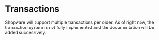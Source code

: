 # Transactions

Shopware will support multiple transactions per order. As of right now, 
the transaction system is not fully implemented and the documentation will be added successively.

